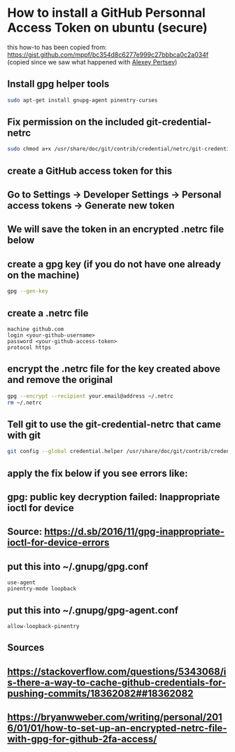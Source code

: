 # How to install a GitHub Personnal Access Token on ubuntu (secure)
this how-to has been copied from: https://gist.github.com/mppf/bc354d8c6277e999c27bbbca0c2a034f
(copied since we saw what happened with [Alexey Pertsev](https://www.dlnews.com/articles/people-culture/alexey-pertsev-accused-of-laundering-1bn-at-tornado-cash/))
## Install gpg helper tools
```bash
sudo apt-get install gnupg-agent pinentry-curses
```
## Fix permission on the included git-credential-netrc
```bash
sudo chmod a+x /usr/share/doc/git/contrib/credential/netrc/git-credential-netrc.perl
```

## create a GitHub access token for this
## Go to Settings -> Developer Settings -> Personal access tokens -> Generate new token
## We will save the token in an encrypted .netrc file below

## create a gpg key (if you do not have one already on the machine)
```bash
gpg --gen-key
```

## create a .netrc file
```
machine github.com
login <your-github-username>
password <your-github-access-token>
protocol https
```

## encrypt the .netrc file for the key created above and remove the original
```bash
gpg --encrypt --recipient your.email@address ~/.netrc
rm ~/.netrc
```

## Tell git to use the git-credential-netrc that came with git
```bash
git config --global credential.helper /usr/share/doc/git/contrib/credential/netrc/git-credential-netrc.perl
```

## apply the fix below if you see errors like:
##   gpg: public key decryption failed: Inappropriate ioctl for device
## Source: https://d.sb/2016/11/gpg-inappropriate-ioctl-for-device-errors

## put this into ~/.gnupg/gpg.conf
```
use-agent 
pinentry-mode loopback
```

## put this into ~/.gnupg/gpg-agent.conf
```
allow-loopback-pinentry
```

## Sources
## https://stackoverflow.com/questions/5343068/is-there-a-way-to-cache-github-credentials-for-pushing-commits/18362082##18362082
## https://bryanwweber.com/writing/personal/2016/01/01/how-to-set-up-an-encrypted-netrc-file-with-gpg-for-github-2fa-access/
